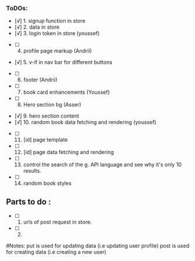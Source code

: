 ### ToDOs: 
- [√] 1. signup function in store 
- [√] 2. data in store
- [√] 3. login token in store (youssef)
- [ ] 4. profile page markup (Andrii)
- [√] 5. v-if in nav bar for different buttons
- [ ] 6. footer (Andrii)
- [ ] 7. book card enhancements (Youssef)
- [ ] 8. Hero section bg (Asser)
- [√] 9. hero section content 
- [√] 10. random book data fetching and rendering (youssef)
- [ ] 11. [id] page template 
- [ ] 12. [id] page data fetching and rendering
- [ ] 13. control the search of the g. API language and see why it's only 10 results. 
- [ ] 14. random book styles


## Parts to do : 
- [ ] 1. urls of post request in store. 
- [ ] 2. 

#Notes: 
put is used for updating data (i.e updating user profile)
post is used for creating data (i.e creating a new user)
